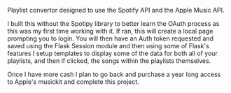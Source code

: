 Playlist convertor designed to use the Spotify API and the Apple Music API.

I built this without the Spotipy library to better learn the OAuth process as this was my first time working with it. If ran, this will create a local page prompting you to login.
You will then have an Auth token requested and saved using the Flask Session module and then using some of Flask's features I setup templates to display some of the data for both all of your playlists, and then if clicked, the songs within the playlists themselves.

Once I have more cash I plan to go back and purchase a year long access to Apple's musickit and complete this project.
